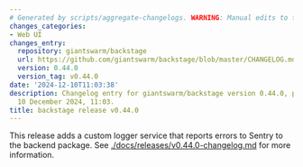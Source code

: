 ```yaml
---
# Generated by scripts/aggregate-changelogs. WARNING: Manual edits to this files will be overwritten.
changes_categories:
- Web UI
changes_entry:
  repository: giantswarm/backstage
  url: https://github.com/giantswarm/backstage/blob/master/CHANGELOG.md#0440---2024-12-10
  version: 0.44.0
  version_tag: v0.44.0
date: '2024-12-10T11:03:38'
description: Changelog entry for giantswarm/backstage version 0.44.0, published on
  10 December 2024, 11:03.
title: backstage release v0.44.0
---
```


This release adds a custom logger service that reports errors to Sentry to the backend package.
See [./docs/releases/v0.44.0-changelog.md](./docs/releases/v0.44.0-changelog.md) for more information.
